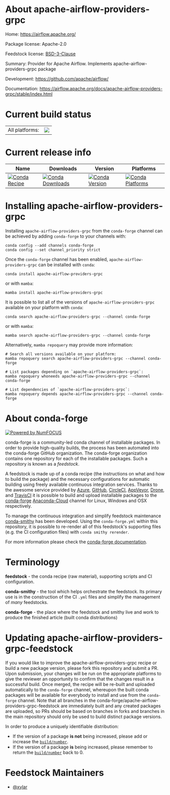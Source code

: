 About apache-airflow-providers-grpc
===================================

Home: https://airflow.apache.org/

Package license: Apache-2.0

Feedstock license: [BSD-3-Clause](https://github.com/conda-forge/apache-airflow-providers-grpc-feedstock/blob/main/LICENSE.txt)

Summary: Provider for Apache Airflow. Implements apache-airflow-providers-grpc package

Development: https://github.com/apache/airflow/

Documentation: https://airflow.apache.org/docs/apache-airflow-providers-grpc/stable/index.html

Current build status
====================


<table><tr><td>All platforms:</td>
    <td>
      <a href="https://dev.azure.com/conda-forge/feedstock-builds/_build/latest?definitionId=11917&branchName=main">
        <img src="https://dev.azure.com/conda-forge/feedstock-builds/_apis/build/status/apache-airflow-providers-grpc-feedstock?branchName=main">
      </a>
    </td>
  </tr>
</table>

Current release info
====================

| Name | Downloads | Version | Platforms |
| --- | --- | --- | --- |
| [![Conda Recipe](https://img.shields.io/badge/recipe-apache--airflow--providers--grpc-green.svg)](https://anaconda.org/conda-forge/apache-airflow-providers-grpc) | [![Conda Downloads](https://img.shields.io/conda/dn/conda-forge/apache-airflow-providers-grpc.svg)](https://anaconda.org/conda-forge/apache-airflow-providers-grpc) | [![Conda Version](https://img.shields.io/conda/vn/conda-forge/apache-airflow-providers-grpc.svg)](https://anaconda.org/conda-forge/apache-airflow-providers-grpc) | [![Conda Platforms](https://img.shields.io/conda/pn/conda-forge/apache-airflow-providers-grpc.svg)](https://anaconda.org/conda-forge/apache-airflow-providers-grpc) |

Installing apache-airflow-providers-grpc
========================================

Installing `apache-airflow-providers-grpc` from the `conda-forge` channel can be achieved by adding `conda-forge` to your channels with:

```
conda config --add channels conda-forge
conda config --set channel_priority strict
```

Once the `conda-forge` channel has been enabled, `apache-airflow-providers-grpc` can be installed with `conda`:

```
conda install apache-airflow-providers-grpc
```

or with `mamba`:

```
mamba install apache-airflow-providers-grpc
```

It is possible to list all of the versions of `apache-airflow-providers-grpc` available on your platform with `conda`:

```
conda search apache-airflow-providers-grpc --channel conda-forge
```

or with `mamba`:

```
mamba search apache-airflow-providers-grpc --channel conda-forge
```

Alternatively, `mamba repoquery` may provide more information:

```
# Search all versions available on your platform:
mamba repoquery search apache-airflow-providers-grpc --channel conda-forge

# List packages depending on `apache-airflow-providers-grpc`:
mamba repoquery whoneeds apache-airflow-providers-grpc --channel conda-forge

# List dependencies of `apache-airflow-providers-grpc`:
mamba repoquery depends apache-airflow-providers-grpc --channel conda-forge
```


About conda-forge
=================

[![Powered by
NumFOCUS](https://img.shields.io/badge/powered%20by-NumFOCUS-orange.svg?style=flat&colorA=E1523D&colorB=007D8A)](https://numfocus.org)

conda-forge is a community-led conda channel of installable packages.
In order to provide high-quality builds, the process has been automated into the
conda-forge GitHub organization. The conda-forge organization contains one repository
for each of the installable packages. Such a repository is known as a *feedstock*.

A feedstock is made up of a conda recipe (the instructions on what and how to build
the package) and the necessary configurations for automatic building using freely
available continuous integration services. Thanks to the awesome service provided by
[Azure](https://azure.microsoft.com/en-us/services/devops/), [GitHub](https://github.com/),
[CircleCI](https://circleci.com/), [AppVeyor](https://www.appveyor.com/),
[Drone](https://cloud.drone.io/welcome), and [TravisCI](https://travis-ci.com/)
it is possible to build and upload installable packages to the
[conda-forge](https://anaconda.org/conda-forge) [Anaconda-Cloud](https://anaconda.org/)
channel for Linux, Windows and OSX respectively.

To manage the continuous integration and simplify feedstock maintenance
[conda-smithy](https://github.com/conda-forge/conda-smithy) has been developed.
Using the ``conda-forge.yml`` within this repository, it is possible to re-render all of
this feedstock's supporting files (e.g. the CI configuration files) with ``conda smithy rerender``.

For more information please check the [conda-forge documentation](https://conda-forge.org/docs/).

Terminology
===========

**feedstock** - the conda recipe (raw material), supporting scripts and CI configuration.

**conda-smithy** - the tool which helps orchestrate the feedstock.
                   Its primary use is in the construction of the CI ``.yml`` files
                   and simplify the management of *many* feedstocks.

**conda-forge** - the place where the feedstock and smithy live and work to
                  produce the finished article (built conda distributions)


Updating apache-airflow-providers-grpc-feedstock
================================================

If you would like to improve the apache-airflow-providers-grpc recipe or build a new
package version, please fork this repository and submit a PR. Upon submission,
your changes will be run on the appropriate platforms to give the reviewer an
opportunity to confirm that the changes result in a successful build. Once
merged, the recipe will be re-built and uploaded automatically to the
`conda-forge` channel, whereupon the built conda packages will be available for
everybody to install and use from the `conda-forge` channel.
Note that all branches in the conda-forge/apache-airflow-providers-grpc-feedstock are
immediately built and any created packages are uploaded, so PRs should be based
on branches in forks and branches in the main repository should only be used to
build distinct package versions.

In order to produce a uniquely identifiable distribution:
 * If the version of a package **is not** being increased, please add or increase
   the [``build/number``](https://docs.conda.io/projects/conda-build/en/latest/resources/define-metadata.html#build-number-and-string).
 * If the version of a package **is** being increased, please remember to return
   the [``build/number``](https://docs.conda.io/projects/conda-build/en/latest/resources/define-metadata.html#build-number-and-string)
   back to 0.

Feedstock Maintainers
=====================

* [@xylar](https://github.com/xylar/)


